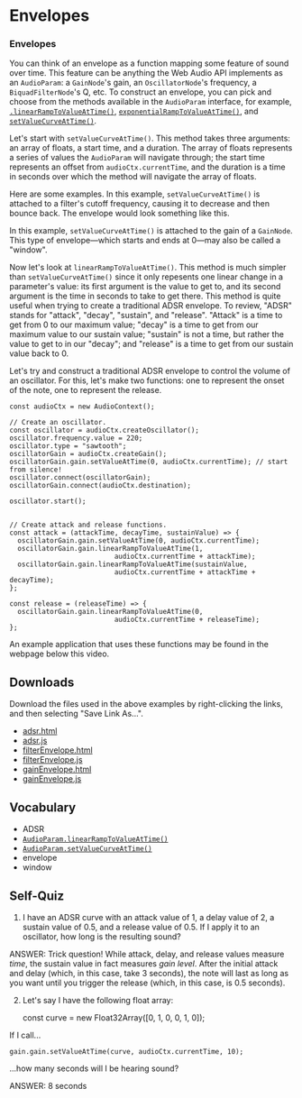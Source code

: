 # Envelopes

### Envelopes

You can think of an envelope as a function mapping some feature of sound over
time.  This feature can be anything the Web Audio API implements as an
`AudioParam`: a `GainNode`'s gain, an `OscillatorNode`'s frequency, a
`BiquadFilterNode`'s Q, etc.  To construct an envelope, you can pick and choose
from the methods available in the `AudioParam` interface, for example,
[`.linearRampToValueAtTime()`](https://developer.mozilla.org/en-US/docs/Web/API/AudioParam/linearRampToValueAtTime),
[`exponentialRampToValueAtTime()`](https://developer.mozilla.org/en-US/docs/Web/API/AudioParam/exponentialRampToValueAtTime),
and
[`setValueCurveAtTime()`](https://developer.mozilla.org/en-US/docs/Web/API/AudioParam/setValueCurveAtTime).

Let's start with `setValueCurveAtTime()`.  This method takes three arguments:
an array of floats, a start time, and a duration.  The array of floats
represents a series of values the `AudioParam` will navigate through; the start
time represents an offset from `audioCtx.currentTime`, and the duration is a
time in seconds over which the method will navigate the array of floats.

Here are some examples.  In this example, `setValueCurveAtTime()` is attached
to a filter's cutoff frequency, causing it to decrease and then bounce back.
The envelope would look something like this.

In this example, `setValueCurveAtTime()` is attached to the gain of a
`GainNode`.  This type of envelope—which starts and ends at 0—may also be
called a "window".

Now let's look at `linearRampToValueAtTime()`.  This method is much simpler
than `setValueCurveAtTime()` since it only repesents one linear change in a
parameter's value: its first argument is the value to get to, and its second
argument is the time in seconds to take to get there.  This method is quite
useful when trying to create a traditional ADSR envelope.  To review, "ADSR"
stands for "attack", "decay", "sustain", and "release".  "Attack" is a time to
get from 0 to our maximum value; "decay" is a time to get from our maximum
value to our sustain value; "sustain" is not a time, but rather the value to
get to in our "decay"; and "release" is a time to get from our sustain value
back to 0.

Let's try and construct a traditional ADSR envelope to control the volume of an
oscillator.  For this, let's make two functions: one to represent the onset of
the note, one to represent the release.

	const audioCtx = new AudioContext();

	// Create an oscillator.
	const oscillator = audioCtx.createOscillator();
	oscillator.frequency.value = 220;
	oscillator.type = "sawtooth";
	oscillatorGain = audioCtx.createGain();
	oscillatorGain.gain.setValueAtTime(0, audioCtx.currentTime); // start from silence!
	oscillator.connect(oscillatorGain);
	oscillatorGain.connect(audioCtx.destination);

	oscillator.start();


	// Create attack and release functions.
	const attack = (attackTime, decayTime, sustainValue) => {
	  oscillatorGain.gain.setValueAtTime(0, audioCtx.currentTime);
	  oscillatorGain.gain.linearRampToValueAtTime(1,
						      audioCtx.currentTime + attackTime);
	  oscillatorGain.gain.linearRampToValueAtTime(sustainValue,
						      audioCtx.currentTime + attackTime + decayTime);
	};

	const release = (releaseTime) => {
	  oscillatorGain.gain.linearRampToValueAtTime(0,
						      audioCtx.currentTime + releaseTime);
	};

An example application that uses these functions may be found in the webpage
below this video.


## Downloads

Download the files used in the above examples by right-clicking the links, and
then selecting "Save Link As...".

* [adsr.html](adsr.html)
* [adsr.js](adsr.js)
* [filterEnvelope.html](filterEnvelope.html)
* [filterEnvelope.js](filterEnvelope.js)
* [gainEnvelope.html](gainEnvelope.html)
* [gainEnvelope.js](gainEnvelope.js)


## Vocabulary

- ADSR
- [`AudioParam.linearRampToValueAtTime()`](https://developer.mozilla.org/en-US/docs/Web/API/AudioParam/linearRampToValueAtTime)
- [`AudioParam.setValueCurveAtTime()`](https://developer.mozilla.org/en-US/docs/Web/API/AudioParam/setValueCurveAtTime)
- envelope
- window


## Self-Quiz

1. I have an ADSR curve with an attack value of 1, a delay value of 2, a
   sustain value of 0.5, and a release value of 0.5.  If I apply it to an
   oscillator, how long is the resulting sound?

ANSWER: Trick question!  While attack, delay, and release values measure
*time*, the sustain value in fact measures *gain level*.  After the initial
attack and delay (which, in this case, take 3 seconds), the note will last as
long as you want until you trigger the release (which, in this case, is 0.5
seconds).

2. Let's say I have the following float array:

	const curve = new Float32Array([0, 1, 0, 0, 1, 0]);

If I call...

	gain.gain.setValueAtTime(curve, audioCtx.currentTime, 10);

...how many seconds will I be hearing sound?

ANSWER: 8 seconds
